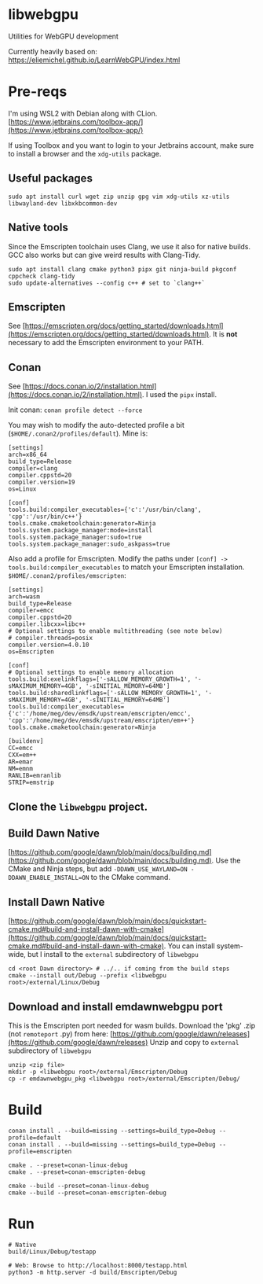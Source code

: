 # libwebgpu
Utilities for WebGPU development

Currently heavily based on: https://eliemichel.github.io/LearnWebGPU/index.html

# Pre-reqs
I'm using WSL2 with Debian along with CLion. [https://www.jetbrains.com/toolbox-app/](https://www.jetbrains.com/toolbox-app/)

If using Toolbox and you want to login to your Jetbrains account, make sure to install a browser and the `xdg-utils` package.

## Useful packages
```shell
sudo apt install curl wget zip unzip gpg vim xdg-utils xz-utils libwayland-dev libxkbcommon-dev
```

## Native tools
Since the Emscripten toolchain uses Clang, we use it also for native builds. GCC also works but can give weird results with Clang-Tidy.
```shell
sudo apt install clang cmake python3 pipx git ninja-build pkgconf cppcheck clang-tidy
sudo update-alternatives --config c++ # set to `clang++`
```

## Emscripten
See [https://emscripten.org/docs/getting_started/downloads.html](https://emscripten.org/docs/getting_started/downloads.html). It is **not** necessary to add the Emscripten environment to your PATH.

## Conan
See [https://docs.conan.io/2/installation.html](https://docs.conan.io/2/installation.html). I used the `pipx` install.

Init conan: `conan profile detect --force`

You may wish to modify the auto-detected profile a bit (`$HOME/.conan2/profiles/default`). Mine is:
```
[settings]
arch=x86_64
build_type=Release
compiler=clang
compiler.cppstd=20
compiler.version=19
os=Linux

[conf]
tools.build:compiler_executables={'c':'/usr/bin/clang', 'cpp':'/usr/bin/c++'}
tools.cmake.cmaketoolchain:generator=Ninja
tools.system.package_manager:mode=install
tools.system.package_manager:sudo=true
tools.system.package_manager:sudo_askpass=true
```

Also add a profile for Emscripten. Modify the paths under `[conf] -> tools.build:compiler_executables` to match your Emscripten installation. `$HOME/.conan2/profiles/emscripten`:
```
[settings]
arch=wasm
build_type=Release
compiler=emcc
compiler.cppstd=20
compiler.libcxx=libc++
# Optional settings to enable multithreading (see note below)
# compiler.threads=posix
compiler.version=4.0.10
os=Emscripten

[conf]
# Optional settings to enable memory allocation
tools.build:exelinkflags=['-sALLOW_MEMORY_GROWTH=1', '-sMAXIMUM_MEMORY=4GB', '-sINITIAL_MEMORY=64MB']
tools.build:sharedlinkflags=['-sALLOW_MEMORY_GROWTH=1', '-sMAXIMUM_MEMORY=4GB', '-sINITIAL_MEMORY=64MB']
tools.build:compiler_executables={'c':'/home/meg/dev/emsdk/upstream/emscripten/emcc', 'cpp':'/home/meg/dev/emsdk/upstream/emscripten/em++'}
tools.cmake.cmaketoolchain:generator=Ninja

[buildenv]
CC=emcc
CXX=em++
AR=emar
NM=emnm
RANLIB=emranlib
STRIP=emstrip
```

## Clone the `libwebgpu` project.

## Build Dawn Native
[https://github.com/google/dawn/blob/main/docs/building.md](https://github.com/google/dawn/blob/main/docs/building.md).
Use the CMake and Ninja steps, but add `-DDAWN_USE_WAYLAND=ON -DDAWN_ENABLE_INSTALL=ON` to the CMake command.

## Install Dawn Native
[https://github.com/google/dawn/blob/main/docs/quickstart-cmake.md#build-and-install-dawn-with-cmake](https://github.com/google/dawn/blob/main/docs/quickstart-cmake.md#build-and-install-dawn-with-cmake).
You can install system-wide, but I install to the `external` subdirectory of `libwebgpu`
```shell
cd <root Dawn directory> # ../.. if coming from the build steps
cmake --install out/Debug --prefix <libwebgpu root>/external/Linux/Debug
```

## Download and install emdawnwebgpu port
This is the Emscripten port needed for wasm builds. Download the 'pkg' .zip (not `remoteport` .py) from here: [https://github.com/google/dawn/releases](https://github.com/google/dawn/releases)
Unzip and copy to `external` subdirectory of `libwebgpu`
```
unzip <zip file>
mkdir -p <libwebgpu root>/external/Emscripten/Debug
cp -r emdawnwebgpu_pkg <libwebgpu root>/external/Emscripten/Debug/
```

# Build
```shell
conan install . --build=missing --settings=build_type=Debug --profile=default
conan install . --build=missing --settings=build_type=Debug --profile=emscripten

cmake . --preset=conan-linux-debug
cmake . --preset=conan-emscripten-debug

cmake --build --preset=conan-linux-debug
cmake --build --preset=conan-emscripten-debug
```

# Run
```shell
# Native
build/Linux/Debug/testapp

# Web: Browse to http://localhost:8000/testapp.html
python3 -m http.server -d build/Emscripten/Debug
